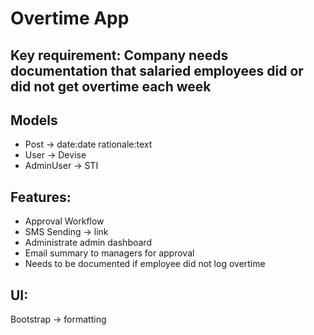 # Overtime App

## Key requirement: Company needs documentation that salaried employees did or did not get overtime each week

## Models
- Post -> date:date rationale:text
- User -> Devise
- AdminUser -> STI

## Features:
- Approval Workflow
- SMS Sending -> link
- Administrate admin dashboard
- Email summary to managers for approval
- Needs to be documented if employee did not log overtime

## UI:
Bootstrap -> formatting
